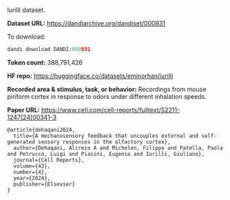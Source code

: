 Iurilli dataset. 

**Dataset URL:** https://dandiarchive.org/dandiset/000931

To download:
```python
dandi download DANDI:000931
```

**Token count:** 388,791,426

**HF repo:** https://huggingface.co/datasets/eminorhan/iurilli

**Recorded area & stimulus, task, or behavior:** Recordings from mouse piriform cortex in response to odors under different inhalation speeds.

**Paper URL:** https://www.cell.com/cell-reports/fulltext/S2211-1247(24)00341-3

```
@article{dehaqani2024,
  title={A mechanosensory feedback that uncouples external and self-generated sensory responses in the olfactory cortex},
  author={Dehaqani, Alireza A and Michelon, Filippo and Patella, Paola and Petrucco, Luigi and Piasini, Eugenio and Iurilli, Giuliano},
  journal={Cell Reports},
  volume={43},
  number={4},
  year={2024},
  publisher={Elsevier}
}
```